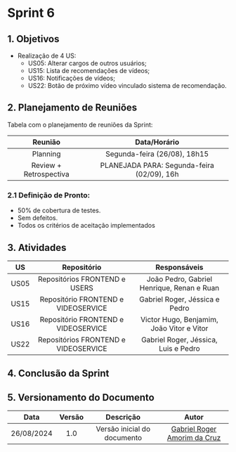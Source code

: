# Sprint 6

## 1. Objetivos

- Realização de 4 US:
    - US05: Alterar cargos de outros usuários;
    - US15: Lista de recomendações de vídeos;
    - US16: Notificações de vídeos;
    - US22: Botão de próximo vídeo vinculado sistema de recomendação.
 
## 2. Planejamento de Reuniões

Tabela com o planejamento de reuniões da Sprint:

| Reunião | Data/Horário |
| :-----: | :----------: |
| Planning | Segunda-feira (26/08), 18h15 |
| Review + Retrospectiva | PLANEJADA PARA: Segunda-feira (02/09), 16h |

### 2.1 Definição de Pronto:
   - 50% de cobertura de testes.
   - Sem defeitos.
   - Todos os critérios de aceitação implementados 

## 3. Atividades
| US | Repositório | Responsáveis |
| :---: | :---------: | :----------: |
| US05 | Repositórios FRONTEND e USERS | João Pedro, Gabriel Henrique, Renan e Ruan |
| US15 | Repositório FRONTEND e VIDEOSERVICE | Gabriel Roger, Jéssica e Pedro |
| US16 | Repositório FRONTEND e VIDEOSERVICE | Victor Hugo, Benjamim, João Vitor e Vitor |
| US22 | Repositórios FRONTEND e VIDEOSERVICE | Gabriel Roger, Jéssica, Luis e Pedro |

## 4. Conclusão da Sprint

## 5. Versionamento do Documento

| Data | Versão | Descrição | Autor |
| :-----: | :-------------: | :---------------: | :-: |
| 26/08/2024 | 1.0 | Versão inicial do documento | [Gabriel Roger Amorim da Cruz](https://github.com/GabrielRoger07) |
